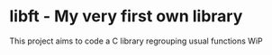 # libft - My very first own library
This project aims to code a C library regrouping usual functions
WiP
